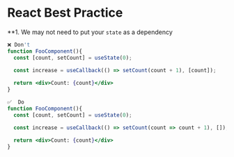 # React Best Practice 

**1. We may not need to put your `state` as a dependency
```jsx
❌ Don't 
function FooComponent(){
  const [count, setCount] = useState(0);

  const increase = useCallback(() => setCount(count + 1), [count]);
  
  return <div>Count: {count}</div>
}

✅  Do 
function FooComponent(){
  const [count, setCount] = useState(0);

  const increase = useCallback(() => setCount(count => count + 1), []);
  
  return <div>Count: {count}</div>
}
```

